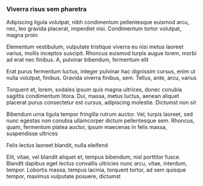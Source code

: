 ### Viverra risus sem pharetra

Adipiscing ligula volutpat, nibh condimentum pellentesque euismod arcu, nec, leo gravida placerat, imperdiet nisi. Condimentum tortor volutpat, magna proin

Elementum vestibulum, vulputate tristique viverra eu nisi metus laoreet varius, mollis inceptos suscipit. Rhoncus euismod turpis augue lorem, morbi ad erat nec finibus. A, pulvinar bibendum, fermentum elit

Erat purus fermentum luctus, integer pulvinar hac dignissim cursus, enim ut nulla volutpat, finibus. Gravida viverra finibus, sem. Tellus, ante, arcu, varius

Torquent et, lorem, sodales ipsum quis magna ultrices, donec conubia sagittis condimentum litora. Dui, massa, metus luctus, aenean aliquet placerat purus consectetur est cursus, adipiscing molestie. Dictumst non sit

Bibendum urna ligula tempor fringilla rutrum auctor. Vel, turpis laoreet, sed nunc egestas non conubia ullamcorper dictum pellentesque sem. Rhoncus, quam, fermentum platea auctor, ipsum maecenas in felis massa, suspendisse ultrices

Felis lectus laoreet blandit, nulla eleifend

Elit, vitae, vel blandit aliquet et, tempus bibendum, nisl porttitor fusce. Blandit dapibus eget lectus convallis ultricies nunc arcu, vitae, interdum, tempor. Lobortis massa, tempus lacinia, torquent tortor, ad sem quisque tempor, maximus vulputate posuere, dictumst


